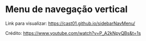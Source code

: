 # Menu de navegação vertical

Link para visualizar: https://cast01.github.io/sidebarNavMenu/

Crédito: https://www.youtube.com/watch?v=P_A2kNpyQBs&t=1s